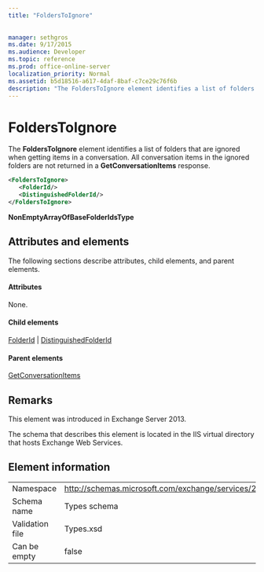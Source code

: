```yaml
---
title: "FoldersToIgnore"
 
 
manager: sethgros
ms.date: 9/17/2015
ms.audience: Developer
ms.topic: reference
ms.prod: office-online-server
localization_priority: Normal
ms.assetid: b5d18516-a617-4daf-8baf-c7ce29c76f6b
description: "The FoldersToIgnore element identifies a list of folders that are ignored when getting items in a conversation. All conversation items in the ignored folders are not returned in a GetConversationItems response."
---
```


# FoldersToIgnore

The **FoldersToIgnore** element identifies a list of folders that are ignored when getting items in a conversation. All conversation items in the ignored folders are not returned in a **GetConversationItems** response. 
  
```XML
<FoldersToIgnore>
   <FolderId/>
   <DistinguishedFolderId/>
</FoldersToIgnore>
```

 **NonEmptyArrayOfBaseFolderIdsType**
## Attributes and elements

The following sections describe attributes, child elements, and parent elements.
  
#### Attributes

None.
  
#### Child elements

[FolderId](folderid.md) | [DistinguishedFolderId](distinguishedfolderid.md)
  
#### Parent elements

[GetConversationItems](getconversationitems.md)
  
## Remarks

This element was introduced in Exchange Server 2013.
  
The schema that describes this element is located in the IIS virtual directory that hosts Exchange Web Services.
  
## Element information

|||
|:-----|:-----|
|Namespace  <br/> |http://schemas.microsoft.com/exchange/services/2006/types  <br/> |
|Schema name  <br/> |Types schema  <br/> |
|Validation file  <br/> |Types.xsd  <br/> |
|Can be empty  <br/> |false  <br/> |
   

